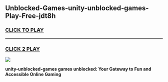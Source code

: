 
## Unblocked-Games-unity-unblocked-games-Play-Free-jdt8h
<h3>
<a href="https://premium76.site?title=unity-unblocked-games&ref=09A">CLICK TO PLAY</a></h3>
<hr>

<h3>
<a href="https://premium76.site?title=unity-unblocked-games&ref=09A">CLICK 2 PLAY</a>
  
</h3>

<a href="https://premium76.site?title=unity-unblocked-games&ref=09A"><img src="https://clearcache.store/games.png"></a>


**unity-unblocked-games games unblocked: Your Gateway to Fun and Accessible Online Gaming**
